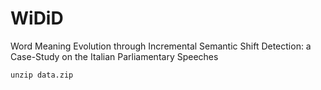 # WiDiD
Word Meaning Evolution through Incremental Semantic Shift Detection: a Case-Study on the Italian Parliamentary Speeches

```
unzip data.zip
```
